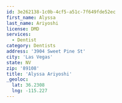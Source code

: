 ```yaml
---
id: 3e262138-1c0b-4cf5-a51c-7f649fde52ec
first_name: Alyssa
last_name: Ariyoshi
license: DMD
services:
  - Dentist
category: Dentists
address: '3904 Sweet Pine St'
city: 'Las Vegas'
state: NV
zip: '89108'
title: 'Alyssa Ariyoshi'
_geoloc:
  lat: 36.2308
  lng: -115.227
---
```

